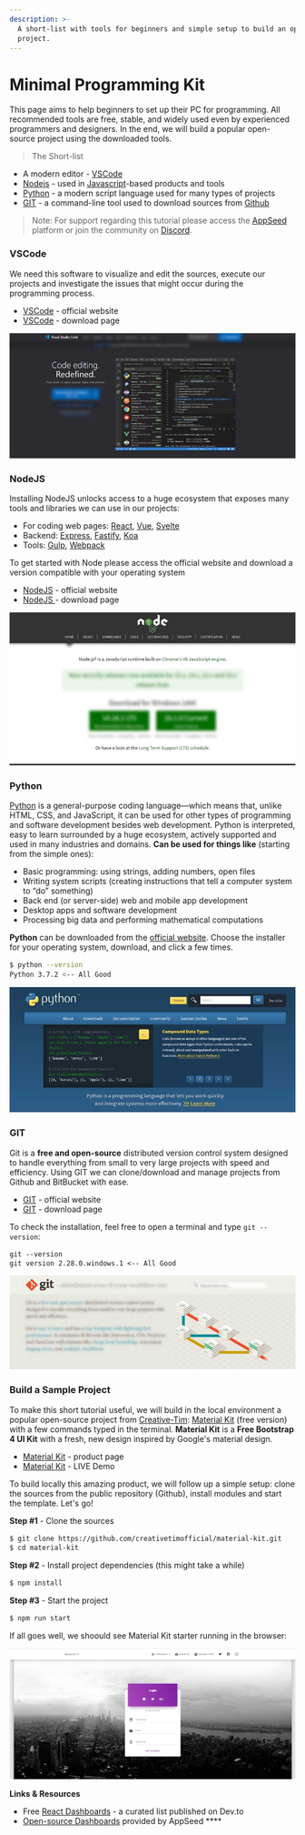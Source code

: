 ```yaml
---
description: >-
  A short-list with tools for beginners and simple setup to build an open-source
  project.
---
```


# Minimal Programming Kit

This page aims to help beginners to set up their PC for programming. All recommended tools are free, stable, and widely used even by experienced programmers and designers. In the end, we will build a popular open-source project using the downloaded tools. 

> The Short-list

* A modern editor - [VSCode](https://code.visualstudio.com/)
* [Nodejs](https://nodejs.org/en/) - used in [Javascript](https://developer.mozilla.org/en-US/docs/Web/JavaScript)-based products and tools
* [Python](https://www.python.org/) - a modern script language used for many types of projects 
* [GIT](https://git-scm.com/) - a command-line tool used to download sources from [Github](https://github.com/)

> Note: For support regarding this tutorial please access the [AppSeed](https://appseed.us) platform or join the community on [Discord](https://discord.gg/fZC6hup).



### VSCode

We need this software to visualize and edit the sources, execute our projects and investigate the issues that might occur during the programming process. 

* [VSCode](https://code.visualstudio.com/) - official website
* [VSCode](https://code.visualstudio.com/Download) - download page

![Programming Kit - VSCode editor.](../../.gitbook/assets/programming-kit-vscode.jpg)

### 

### NodeJS

Installing NodeJS unlocks access to a huge ecosystem that exposes many tools and libraries we can use in our projects:

* For coding web pages: [React](https://reactjs.org/), [Vue](https://vuejs.org/), [Svelte](https://svelte.dev/)
* Backend: [Express](https://expressjs.com/), [Fastify](https://www.fastify.io/), [Koa](https://koajs.com/)
* Tools: [Gulp](https://gulpjs.com/), [Webpack](https://webpack.js.org/)

To get started with Node please access the official website and download a version compatible with your operating system

*  [NodeJS](https://nodejs.org/en/) - official website
* [NodeJS ](https://nodejs.org/en/download/)- download page

![Programming Kit - NodeJS.](../../.gitbook/assets/programming-kit-nodejs.jpg)

### 

### Python 

[Python](https://www.python.org/) is a general-purpose coding language—which means that, unlike HTML, CSS, and JavaScript, it can be used for other types of programming and software development besides web development. Python is interpreted, easy to learn surrounded by a huge ecosystem, actively supported and used in many industries and domains. **Can be used for things like** \(starting from the simple ones\): 

* Basic programming: using strings, adding numbers, open files
* Writing system scripts \(creating instructions that tell a computer system to “do” something\)
* Back end \(or server-side\) web and mobile app development
* Desktop apps and software development
* Processing big data and performing mathematical computations

**Python** can be downloaded from the [official website](https://www.python.org/). Choose the installer for your operating system, download, and click a few times.

```bash
$ python --version
Python 3.7.2 <-- All Good
```

![Programming Kit - Python Interpreter.](../../.gitbook/assets/programming-kit-python.jpg)



### GIT

Git is a **free and open-source** distributed version control system designed to handle everything from small to very large projects with speed and efficiency. Using GIT we can clone/download and manage projects from Github and BitBucket with ease. 

* [GIT](https://git-scm.com/) - official website
* [GIT](https://git-scm.com/downloads) - download page

To check the installation,  feel free to open a terminal and type  `git --version`:

```text
git --version
git version 2.28.0.windows.1 <-- All Good
```

![Programming Kit - GIT versioning tool.](../../.gitbook/assets/programming-kit-git.jpg)



### Build a Sample Project

To make this short tutorial useful, we will build in the local environment a popular open-source project from [Creative-Tim](https://bit.ly/3fKQZaL): [Material Kit](https://bit.ly/3u2lZc6) \(free version\) with a few commands typed in the terminal.  **Material Kit** is a **Free Bootstrap 4 UI Kit** with a fresh, new design inspired by Google's material design.  

* [Material Kit](https://bit.ly/3u2lZc6) - product page
* [Material Kit](https://bit.ly/2RMZDO4) - LIVE Demo 

To build locally this amazing product, we will follow up a simple setup: clone the sources from the public repository \(Github\), install modules and start the template. Let's go!

**Step \#1** - Clone the sources

```bash
$ git clone https://github.com/creativetimofficial/material-kit.git
$ cd material-kit
```

 **Step \#2** - Install project dependencies \(this might take a while\)

```bash
$ npm install
```

 **Step \#3** - Start the project

```bash
$ npm run start
```

If all goes well, we shoould see Material Kit starter running in the browser: 

![Programming Kit - Sample Project.](../../.gitbook/assets/programming-kit-build-sample-materialkit.jpg)

**Links & Resources**

* Free [React Dashboards](https://dev.to/sm0ke/react-dashboards-open-source-apps-1c7j) - a curated list published on Dev.to
* [Open-source Dashboards](https://appseed.us/admin-dashboards/open-source) provided by AppSeed **** 

